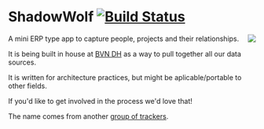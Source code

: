 ShadowWolf [![Build Status](https://travis-ci.org/notionparallax/ShadowWolf.png)](https://travis-ci.org/notionparallax/ShadowWolf)
==========
<img src="http://notionparallax.co.uk/img/Shadow_wolf_logo.png" align="right" >

A mini ERP type app to capture people, projects and their relationships.

It is being built in house at [BVN DH](https://bvn.com.au) as a way to pull together all our data sources. 

It is written for architecture practices, but might be aplicable/portable to other fields.

If you'd like to get involved in the process we'd love that! 

The name comes from another [group of trackers](http://en.wikipedia.org/wiki/Shadow_Wolves).
